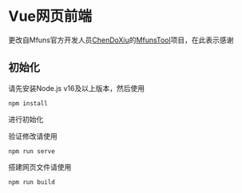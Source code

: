 # Vue网页前端
更改自Mfuns官方开发人员[ChenDoXiu](https://github.com/ChenDoXiu "ChenDoXiu")的[MfunsTool](https://github.com/ChenDoXiu/MfunsTool "MfunsTool")项目，在此表示感谢

## 初始化
请先安装Node.js v16及以上版本，然后使用
```
npm install
```
进行初始化

验证修改请使用
```
npm run serve
```


搭建网页文件请使用
```
npm run build
```
